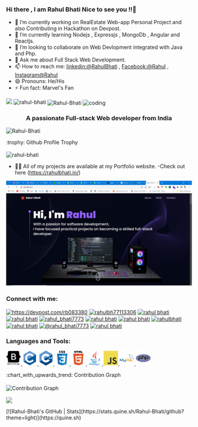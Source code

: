 ### Hi there , I am Rahul Bhati Nice to see you !!👋

- 🔭 I’m currently working on RealEstate Web-app Personal Project and also Contributing in Hackathon on Devpost.
- 🌱 I’m currently learning Nodejs , Expressjs , MongoDb , Angular and Reactjs.
- 👯 I’m looking to collaborate on Web Devlopment integrated with Java and Php.
- 💬 Ask me about Full Stack Web Development.
- 📫 How to reach me: [linkedin:@RahulBhati](https://www.linkedin.com/in/rahul-bhati-25482a1a0/) , [Facebook:@Rahul](https://www.facebook.com/profile.php?id=100025105928190) , [Instagram@Rahul](https://www.instagram.com/_rahul_bhati7773/)
- 😄 Pronouns: He/His
- ⚡ Fun fact: Marvel's Fan
<p>
  <img width="49%" src="https://github-readme-stats.vercel.app/api?username=rahul-bhati&show_icons=true&locale=en">
  <img width="49%"   src="https://github-readme-streak-stats.herokuapp.com/?user=rahul-bhati&" alt="rahul-bhati" alt="Rahul-Bhati" />
  <img width="40%" align="center"  src="https://github-readme-stats.vercel.app/api/top-langs?username=rahul-bhati&show_icons=true&locale=en&layout=compact" alt="Rahul-Bhati" />
  <img alt="coding" align="center" width="50%" src="https://cdn.dribbble.com/users/2646423/screenshots/5507196/computer.gif" />
</p>

<h3 align="center">A passionate Full-stack Web developer from India</h3>

<p align="left"> <img src="https://komarev.com/ghpvc/?username=Rahul-Bhati&label=Profile%20views&color=0e75b6&style=flat" alt="Rahul-Bhati" /> </p>

<summary>:trophy: Github Profile Trophy</summary>
  <br/>
<img width="70%" src="https://github-profile-trophy.vercel.app/?username=rahul-bhati" alt="rahul-bhati" />
<br/>

- 👨‍💻 All of my projects are available at my Portfolio website.
-Check out here  (https://rahulbhati.in/)
<img src="https://github.com/Rahul-Bhati/React_Portfolio/blob/b5642a4dc61b40d6d04c9a4261036283801c1428/ScreenShots/Screenshot%20(1270).png" alt="MyPortfolio">
<br>
<h3 align="left">Connect with me:</h3>
<p align="left">
<a href="https://devpost.com/rb083380" target="blank"><img align="center" src="http://nealrs.github.io/devpost-follow-button/icon/devpost.svg" alt="https://devpost.com/rb083380" height="30" width="40" /></a>
<a href="https://twitter.com/rahulbh77113306" target="blank"><img align="center" src="https://raw.githubusercontent.com/rahuldkjain/github-profile-readme-generator/master/src/images/icons/Social/twitter.svg" alt="rahulbh77113306" height="30" width="40" /></a>
<a href="https://linkedin.com/in/rahul bhati" target="blank"><img align="center" src="https://raw.githubusercontent.com/rahuldkjain/github-profile-readme-generator/master/src/images/icons/Social/linked-in-alt.svg" alt="rahul bhati" height="30" width="40" /></a>
<a href="https://fb.com/rahul bhati" target="blank"><img align="center" src="https://raw.githubusercontent.com/rahuldkjain/github-profile-readme-generator/master/src/images/icons/Social/facebook.svg" alt="rahul bhati" height="30" width="40" /></a>
<a href="https://instagram.com/rahul_bhati7773" target="blank"><img align="center" src="https://raw.githubusercontent.com/rahuldkjain/github-profile-readme-generator/master/src/images/icons/Social/instagram.svg" alt="rahul_bhati7773" height="30" width="40" /></a>
<a href="https://www.codechef.com/users/rahul bhati" target="blank"><img align="center" src="https://cdn.jsdelivr.net/npm/simple-icons@3.1.0/icons/codechef.svg" alt="rahul bhati" height="30" width="40" /></a>
<a href="https://www.hackerrank.com/rahul bhati" target="blank"><img align="center" src="https://raw.githubusercontent.com/rahuldkjain/github-profile-readme-generator/master/src/images/icons/Social/hackerrank.svg" alt="rahul bhati" height="30" width="40" /></a>
<a href="https://codeforces.com/profile/rahulbhati" target="blank"><img align="center" src="https://raw.githubusercontent.com/rahuldkjain/github-profile-readme-generator/master/src/images/icons/Social/codeforces.svg" alt="rahulbhati" height="30" width="40" /></a>
<a href="https://www.leetcode.com/rahul bhati" target="blank"><img align="center" src="https://raw.githubusercontent.com/rahuldkjain/github-profile-readme-generator/master/src/images/icons/Social/leet-code.svg" alt="rahul bhati" height="30" width="40" /></a>
<a href="https://www.hackerearth.com/@rahul_bhati7773" target="blank"><img align="center" src="https://raw.githubusercontent.com/rahuldkjain/github-profile-readme-generator/master/src/images/icons/Social/hackerearth.svg" alt="@rahul_bhati7773" height="30" width="40" /></a>
<a href="https://auth.geeksforgeeks.org/user/rahul bhati" target="blank"><img align="center" src="https://raw.githubusercontent.com/rahuldkjain/github-profile-readme-generator/master/src/images/icons/Social/geeks-for-geeks.svg" alt="rahul bhati" height="30" width="40" /></a>
</p>

<h3 align="left">Languages and Tools:</h3>
<p align="left"> <a href="https://getbootstrap.com" target="_blank" rel="noreferrer"> <img src="https://raw.githubusercontent.com/devicons/devicon/master/icons/bootstrap/bootstrap-plain-wordmark.svg" alt="bootstrap" width="40" height="40"/> </a> <a href="https://www.cprogramming.com/" target="_blank" rel="noreferrer"> <img src="https://raw.githubusercontent.com/devicons/devicon/master/icons/c/c-original.svg" alt="c" width="40" height="40"/> </a> <a href="https://www.w3schools.com/cpp/" target="_blank" rel="noreferrer"> <img src="https://raw.githubusercontent.com/devicons/devicon/master/icons/cplusplus/cplusplus-original.svg" alt="cplusplus" width="40" height="40"/> </a> <a href="https://www.w3schools.com/css/" target="_blank" rel="noreferrer"> <img src="https://raw.githubusercontent.com/devicons/devicon/master/icons/css3/css3-original-wordmark.svg" alt="css3" width="40" height="40"/> </a> <a href="https://www.w3.org/html/" target="_blank" rel="noreferrer"> <img src="https://raw.githubusercontent.com/devicons/devicon/master/icons/html5/html5-original-wordmark.svg" alt="html5" width="40" height="40"/> </a> <a href="https://www.java.com" target="_blank" rel="noreferrer"> <img src="https://raw.githubusercontent.com/devicons/devicon/master/icons/java/java-original.svg" alt="java" width="40" height="40"/> </a> <a href="https://developer.mozilla.org/en-US/docs/Web/JavaScript" target="_blank" rel="noreferrer"> <img src="https://raw.githubusercontent.com/devicons/devicon/master/icons/javascript/javascript-original.svg" alt="javascript" width="40" height="40"/> </a> <a href="https://www.mysql.com/" target="_blank" rel="noreferrer"> <img src="https://raw.githubusercontent.com/devicons/devicon/master/icons/mysql/mysql-original-wordmark.svg" alt="mysql" width="40" height="40"/> </a> <a href="https://www.php.net" target="_blank" rel="noreferrer"> <img src="https://raw.githubusercontent.com/devicons/devicon/master/icons/php/php-original.svg" alt="php" width="40" height="40"/> </a> </p>


<summary>:chart_with_upwards_trend: Contribution Graph </summary>
   <br/>
   <img src="https://activity-graph.herokuapp.com/graph?username=Rahul-Bhati&theme=xcode" alt="Contribution Graph" align="center" />


<br>
<p>
  <a href="https://github.com/Rahul-Bhati" >  <img src="https://github.com/arpit456jain/arpit456jain/blob/output/github-contribution-grid-snake.gif" align="center" />  </a>
  </p>
[![Rahul-Bhati's GitHub | Stats](https://stats.quine.sh/Rahul-Bhati/github?theme=light)](https://quine.sh)
